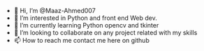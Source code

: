 - 👋 Hi, I’m @Maaz-Ahmed007
- 👀 I’m interested in Python and front end Web dev.
- 🌱 I’m currently learning Python opencv and tkinter
- 💞️ I’m looking to collaborate on any project related with my skills
- 📫 How to reach me contact me here on github

<!---
Maaz-Ahmed007/Maaz-Ahmed007 is a ✨ special ✨ repository because its `README.md` (this file) appears on your GitHub profile.
You can click the Preview link to take a look at your changes.
--->
